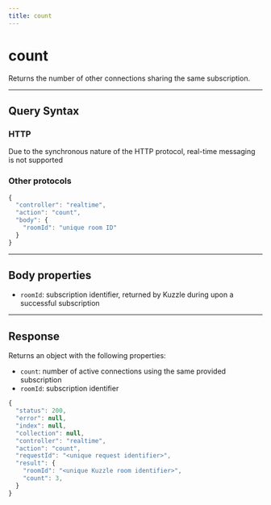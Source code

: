 ```yaml
---
title: count
---
```


# count

<SinceBadge version="1.0.0" />

Returns the number of other connections sharing the same subscription.

---

## Query Syntax

### HTTP

Due to the synchronous nature of the HTTP protocol, real-time messaging is not supported

### Other protocols

```js
{
  "controller": "realtime",
  "action": "count",
  "body": {
    "roomId": "unique room ID"
  }
}
```

---

## Body properties

- `roomId`: subscription identifier, returned by Kuzzle during upon a successful subscription

---

## Response

Returns an object with the following properties:

- `count`: number of active connections using the same provided subscription
- `roomId`: subscription identifier

```js
{
  "status": 200,
  "error": null,
  "index": null,
  "collection": null,
  "controller": "realtime",
  "action": "count",
  "requestId": "<unique request identifier>",
  "result": {
    "roomId": "<unique Kuzzle room identifier>",
    "count": 3,
  }
}
```

